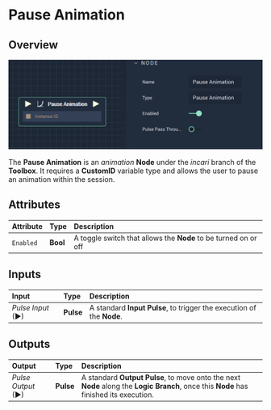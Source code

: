 # Pause Animation

## Overview

![The Pause Animation Node.](../../../.gitbook/assets/pauseanimation.png)

The **Pause Animation** is an _animation_ **Node** under the _incari_ branch of the **Toolbox**. It requires a **CustomID** variable type and allows the user to pause an animation within the session.

## Attributes

| Attribute | Type | Description |
| :--- | :--- | :--- |
| `Enabled` | **Bool** | A toggle switch that allows the **Node** to be turned on or off |

## Inputs

| Input | Type | Description |
| :--- | :--- | :--- |
| _Pulse Input_ \(►\) | **Pulse** | A standard **Input Pulse**, to trigger the execution of the **Node**. |

## Outputs

| Output | Type | Description |
| :--- | :--- | :--- |
| _Pulse Output_ \(►\) | **Pulse** | A standard **Output Pulse**, to move onto the next **Node** along the **Logic Branch**, once this **Node** has finished its execution. |

